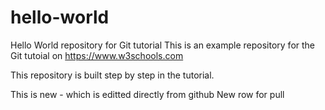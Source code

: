 # hello-world
Hello World repository for Git tutorial
This is an example repository for the Git tutoial on https://www.w3schools.com

This repository is built step by step in the tutorial.

This is new - which is editted directly from github
New row for pull
